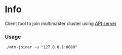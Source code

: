 # Info

Client tool to join multimaster cluster using [API server](https://github.com/borodun/multimaster/tree/main/mtm-connector)

### Usage

```shell
./mtm-joiner -u "127.0.0.1:8080"
```
